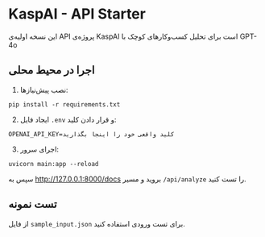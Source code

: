 
# KaspAI - API Starter

این نسخه اولیه‌ی API پروژه‌ی KaspAI است برای تحلیل کسب‌وکارهای کوچک با GPT-4o

## اجرا در محیط محلی

1. نصب پیش‌نیازها:
```
pip install -r requirements.txt
```

2. ایجاد فایل `.env` و قرار دادن کلید:
```
OPENAI_API_KEY=کلید واقعی خود را اینجا بگذارید
```

3. اجرای سرور:
```
uvicorn main:app --reload
```

سپس به http://127.0.0.1:8000/docs بروید و مسیر `/api/analyze` را تست کنید.

## تست نمونه

از فایل `sample_input.json` برای تست ورودی استفاده کنید.
